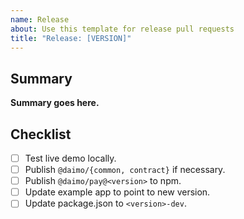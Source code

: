 ```yaml
---
name: Release
about: Use this template for release pull requests
title: "Release: [VERSION]"
---
```


## Summary

**Summary goes here.**

## Checklist

- [ ] Test live demo locally.
- [ ] Publish `@daimo/{common, contract}` if necessary.
- [ ] Publish `@daimo/pay@<version>` to npm.
- [ ] Update example app to point to new version.
- [ ] Update package.json to `<version>-dev`.
